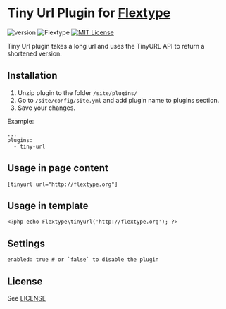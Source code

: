 # Tiny Url Plugin for [Flextype](http://flextype.org/)
![version](https://img.shields.io/badge/version-1.0.0-brightgreen.svg?style=flat-square "Version")
![Flextype](https://img.shields.io/badge/Flextype-0.x-green.svg?style=flat-square "Flextype Version")
[![MIT License](https://img.shields.io/badge/license-MIT-blue.svg?style=flat-square)](https://github.com/flextype-plugins/tiny-url/blob/master/LICENSE.txt)

Tiny Url plugin takes a long url and uses the TinyURL API to return a shortened version.

## Installation
1. Unzip plugin to the folder `/site/plugins/`
2. Go to `/site/config/site.yml` and add plugin name to plugins section.
3. Save your changes.

Example:
```
...
plugins:
  - tiny-url
```

## Usage in page content

```
[tinyurl url="http://flextype.org"]
```

## Usage in template

```
<?php echo Flextype\tinyurl('http://flextype.org'); ?>
```

## Settings

```
enabled: true # or `false` to disable the plugin
```

## License
See [LICENSE](https://github.com/flextype-plugins/tinyurl/blob/master/LICENSE)
